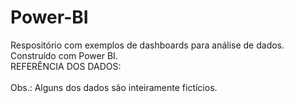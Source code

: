 # Power-BI
Respositório com exemplos de dashboards para análise de dados. Construído com Power BI.</br>
REFERÊNCIA DOS DADOS:
</br>
</br>
Obs.: Alguns dos dados são inteiramente fictícios. 

